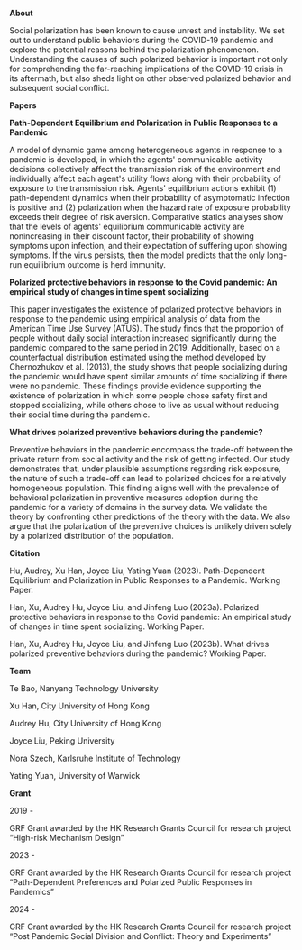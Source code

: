 **About**

Social polarization has been known to cause unrest and instability. We set out to understand public behaviors during the COVID-19 pandemic and explore the potential reasons behind the polarization phenomenon. Understanding the causes of such polarized behavior is important not only for comprehending the far-reaching implications of the COVID-19 crisis in its aftermath, but also sheds light on other observed polarized behavior and subsequent social conflict.

**Papers**

**Path-Dependent Equilibrium and Polarization in Public Responses to a Pandemic**

A model of dynamic game among heterogeneous agents in response to a pandemic is developed, in which the agents' communicable-activity decisions collectively
affect the transmission risk of the environment and individually affect each agent's
utility flows along with their probability of exposure to the transmission risk. Agents'
equilibrium actions exhibit (1) path-dependent dynamics when their probability of
asymptomatic infection is positive and (2) polarization when the hazard rate of exposure probability exceeds their degree of risk aversion. Comparative statics analyses
show that the levels of agents' equilibrium communicable activity are nonincreasing
in their discount factor, their probability of showing symptoms upon infection, and
their expectation of suffering upon showing symptoms. If the virus persists, then
the model predicts that the only long-run equilibrium outcome is herd immunity.

**Polarized protective behaviors in response to the Covid pandemic: An empirical study of changes in time spent socializing**

This paper investigates the existence of polarized protective behaviors in response to the pandemic
using empirical analysis of data from the American Time Use Survey (ATUS). The study finds that
the proportion of people without daily social interaction increased significantly during the pandemic
compared to the same period in 2019. Additionally, based on a counterfactual distribution estimated
using the method developed by Chernozhukov et al. (2013), the study shows that people socializing
during the pandemic would have spent similar amounts of time socializing if there were no pandemic.
These findings provide evidence supporting the existence of polarization in which some people chose safety
first and stopped socializing, while others chose to live as usual without reducing their social time during
the pandemic.

**What drives polarized preventive behaviors during the pandemic?**

Preventive behaviors in the pandemic encompass the  trade-off between the private return from social activity and the risk of getting infected. Our study demonstrates that, under plausible assumptions regarding risk exposure, the nature of such a trade-off can lead to polarized choices for a relatively homogeneous population. This finding aligns well with the prevalence of behavioral polarization in preventive measures adoption during the pandemic for a variety of domains in the survey data. We validate the theory by confronting other predictions of the theory with the data. We also argue that the polarization of the preventive choices is unlikely driven solely by a polarized distribution of the population.

**Citation**

Hu, Audrey, Xu Han, Joyce Liu, Yating Yuan (2023). Path-Dependent Equilibrium and Polarization in Public Responses to a Pandemic. Working Paper.

Han, Xu, Audrey Hu, Joyce Liu, and Jinfeng Luo (2023a). Polarized protective behaviors in response to the Covid pandemic: An empirical study of changes in time spent socializing. Working Paper.

Han, Xu, Audrey Hu, Joyce Liu, and Jinfeng Luo (2023b). What drives polarized preventive behaviors during the pandemic? Working Paper.

**Team**

Te Bao, Nanyang Technology University

Xu Han, City University of Hong Kong

Audrey Hu, City University of Hong Kong

Joyce Liu, Peking University

Nora Szech, Karlsruhe Institute of Technology

Yating Yuan, University of Warwick

**Grant**

2019 -

GRF Grant awarded by the HK Research Grants Council for research project “High-risk Mechanism Design”

2023 -

GRF Grant awarded by the HK Research Grants Council for research project “Path-Dependent Preferences and Polarized Public Responses in Pandemics”

2024 -

GRF Grant awarded by the HK Research Grants Council for research project “Post Pandemic Social Division and Conflict: Theory and Experiments”
